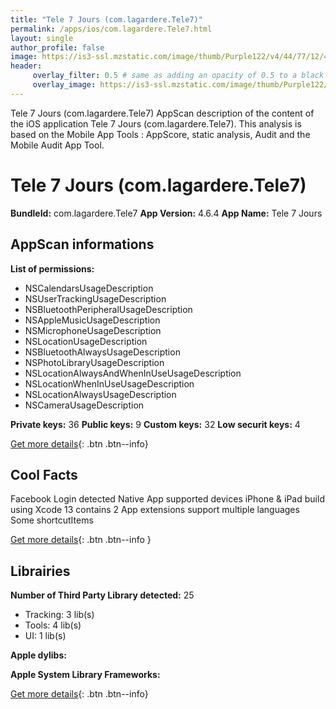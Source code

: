 ```yaml
---
title: "Tele 7 Jours (com.lagardere.Tele7)"
permalink: /apps/ios/com.lagardere.Tele7.html
layout: single
author_profile: false
image: https://is3-ssl.mzstatic.com/image/thumb/Purple122/v4/44/77/12/44771293-4334-cb5a-fd2c-21eed1a09125/AppIcon-0-0-1x_U007emarketing-0-0-0-10-0-0-sRGB-0-0-0-GLES2_U002c0-512MB-85-220-0-0.png/512x512bb.jpg
header: 
     overlay_filter: 0.5 # same as adding an opacity of 0.5 to a black background
     overlay_image: https://is3-ssl.mzstatic.com/image/thumb/Purple122/v4/44/77/12/44771293-4334-cb5a-fd2c-21eed1a09125/AppIcon-0-0-1x_U007emarketing-0-0-0-10-0-0-sRGB-0-0-0-GLES2_U002c0-512MB-85-220-0-0.png/512x512bb.jpg
---
```

Tele 7 Jours (com.lagardere.Tele7) AppScan description of the content of the iOS application Tele 7 Jours (com.lagardere.Tele7). This analysis is based on the Mobile App Tools : AppScore, static analysis, Audit and the Mobile Audit App Tool.

# Tele 7 Jours (com.lagardere.Tele7)

**BundleId:** com.lagardere.Tele7
**App Version:** 4.6.4
**App Name:** Tele 7 Jours


## AppScan informations 

**List of permissions:** 
- NSCalendarsUsageDescription
- NSUserTrackingUsageDescription
- NSBluetoothPeripheralUsageDescription
- NSAppleMusicUsageDescription
- NSMicrophoneUsageDescription
- NSLocationUsageDescription
- NSBluetoothAlwaysUsageDescription
- NSPhotoLibraryUsageDescription
- NSLocationAlwaysAndWhenInUseUsageDescription
- NSLocationWhenInUseUsageDescription
- NSLocationAlwaysUsageDescription
- NSCameraUsageDescription
  
  
**Private keys:** 36
**Public keys:** 9
**Custom keys:** 32
**Low securit keys:** 4
  
[Get more details](/pricing.html){: .btn .btn--info}

## Cool Facts

Facebook Login detected
Native App
supported devices iPhone & iPad
build using Xcode 13
contains 2 App extensions
support multiple languages
Some shortcutItems 
  
[Get more details](/pricing.html){: .btn .btn--info }

## Librairies 
**Number of Third Party Library detected:** 25
- Tracking: 3 lib(s)
- Tools: 4 lib(s)
- UI: 1 lib(s)


**Apple dylibs:**


**Apple System Library Frameworks:**


  
[Get more details](/pricing.html){: .btn .btn--info}

